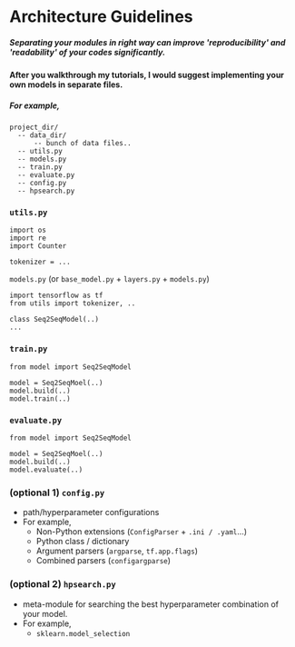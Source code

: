 # Architecture Guidelines

##### Separating your modules in right way can improve 'reproducibility' and 'readability' of your codes significantly.
#### After you walkthrough my tutorials, I would suggest implementing your own models in separate files.

##### For example,

```
project_dir/
  -- data_dir/
      -- bunch of data files..
  -- utils.py
  -- models.py
  -- train.py
  -- evaluate.py
  -- config.py
  -- hpsearch.py
```

### `utils.py`

```
import os
import re
import Counter

tokenizer = ...
```

`models.py` (or `base_model.py` + `layers.py` + `models.py`)

```
import tensorflow as tf
from utils import tokenizer, ..

class Seq2SeqModel(..)
...
```

### `train.py`

```
from model import Seq2SeqModel

model = Seq2SeqMoel(..)
model.build(..)
model.train(..)
```

### `evaluate.py`

```
from model import Seq2SeqModel

model = Seq2SeqMoel(..)
model.build(..)
model.evaluate(..)
```

### (optional 1) `config.py`
- path/hyperparameter configurations
- For example,
	- Non-Python extensions (`ConfigParser` + `.ini / .yaml`...)
	- Python class / dictionary
	- Argument parsers (`argparse`, `tf.app.flags`)
	- Combined parsers (`configargparse`)

### (optional 2) `hpsearch.py`
- meta-module for searching the best hyperparameter combination of your model.
- For example,
	- `sklearn.model_selection`
